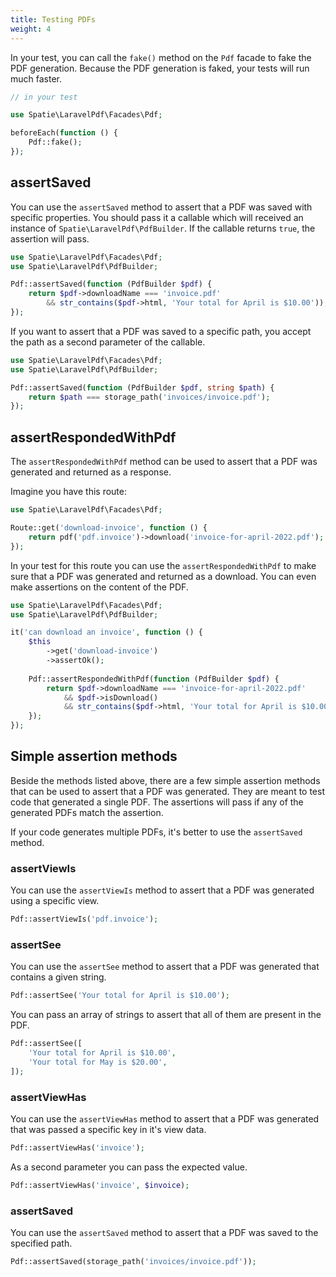 ```yaml
---
title: Testing PDFs
weight: 4
---
```


In your test, you can call the `fake()` method on the `Pdf` facade to fake the PDF generation. Because the PDF generation is faked, your tests will run much faster.

```php
// in your test

use Spatie\LaravelPdf\Facades\Pdf;

beforeEach(function () {
    Pdf::fake();
});
```

## assertSaved

You can use the `assertSaved` method to assert that a PDF was saved with specific properties. You should pass it a callable which will received an instance of `Spatie\LaravelPdf\PdfBuilder`. If the callable returns `true`, the assertion will pass.

```php
use Spatie\LaravelPdf\Facades\Pdf;
use Spatie\LaravelPdf\PdfBuilder;

Pdf::assertSaved(function (PdfBuilder $pdf) {
    return $pdf->downloadName === 'invoice.pdf'
        && str_contains($pdf->html, 'Your total for April is $10.00'));
});
```

If you want to assert that a PDF was saved to a specific path, you accept the path as a second parameter of the callable.

```php
use Spatie\LaravelPdf\Facades\Pdf;
use Spatie\LaravelPdf\PdfBuilder;

Pdf::assertSaved(function (PdfBuilder $pdf, string $path) {
    return $path === storage_path('invoices/invoice.pdf');
});
```

## assertRespondedWithPdf

The `assertRespondedWithPdf` method can be used to assert that a PDF was generated and returned as a response.

Imagine you have this route:

```php
use Spatie\LaravelPdf\Facades\Pdf;

Route::get('download-invoice', function () {
    return pdf('pdf.invoice')->download('invoice-for-april-2022.pdf');
});
```

In your test for this route you can use the `assertRespondedWithPdf` to make sure that a PDF was generated and returned as a download. You can even make assertions on the content of the PDF.

```php
use Spatie\LaravelPdf\Facades\Pdf;
use Spatie\LaravelPdf\PdfBuilder;

it('can download an invoice', function () {
    $this
        ->get('download-invoice')
        ->assertOk();
        
    Pdf::assertRespondedWithPdf(function (PdfBuilder $pdf) {
        return $pdf->downloadName === 'invoice-for-april-2022.pdf'
            && $pdf->isDownload()
            && str_contains($pdf->html, 'Your total for April is $10.00'));
    });
});
```

## Simple assertion methods

Beside the methods listed above, there are a few simple assertion methods that can be used to assert that a PDF was generated. They are meant to test code that generated a single PDF. The assertions will pass if any of the generated PDFs match the assertion.

If your code generates multiple PDFs, it's better to use the `assertSaved` method.

### assertViewIs

You can use the `assertViewIs` method to assert that a PDF was generated using a specific view.

```php
Pdf::assertViewIs('pdf.invoice');
```

### assertSee

You can use the `assertSee` method to assert that a PDF was generated that contains a given string.

```php
Pdf::assertSee('Your total for April is $10.00');
```

You can pass an array of strings to assert that all of them are present in the PDF.

```php
Pdf::assertSee([
    'Your total for April is $10.00', 
    'Your total for May is $20.00',
]);
```

### assertViewHas

You can use the `assertViewHas` method to assert that a PDF was generated that was passed a specific key in it's view data.

```php
Pdf::assertViewHas('invoice');
 ```

As a second parameter you can pass the expected value.

```php
Pdf::assertViewHas('invoice', $invoice);
```

### assertSaved

You can use the `assertSaved` method to assert that a PDF was saved to the specified path.

```php
Pdf::assertSaved(storage_path('invoices/invoice.pdf'));
```
